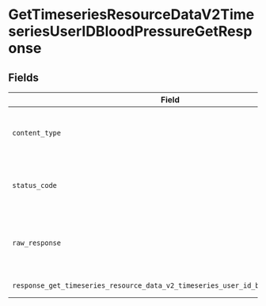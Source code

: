# GetTimeseriesResourceDataV2TimeseriesUserIDBloodPressureGetResponse


## Fields

| Field                                                                                                          | Type                                                                                                           | Required                                                                                                       | Description                                                                                                    |
| -------------------------------------------------------------------------------------------------------------- | -------------------------------------------------------------------------------------------------------------- | -------------------------------------------------------------------------------------------------------------- | -------------------------------------------------------------------------------------------------------------- |
| `content_type`                                                                                                 | *str*                                                                                                          | :heavy_check_mark:                                                                                             | HTTP response content type for this operation                                                                  |
| `status_code`                                                                                                  | *int*                                                                                                          | :heavy_check_mark:                                                                                             | HTTP response status code for this operation                                                                   |
| `raw_response`                                                                                                 | [requests.Response](https://requests.readthedocs.io/en/latest/api/#requests.Response)                          | :heavy_check_mark:                                                                                             | Raw HTTP response; suitable for custom response parsing                                                        |
| `response_get_timeseries_resource_data_v2_timeseries_user_id_blood_pressure_get`                               | List[[shared.ClientFacingBloodPressureTimeseries](../../models/shared/clientfacingbloodpressuretimeseries.md)] | :heavy_minus_sign:                                                                                             | Successful Response                                                                                            |